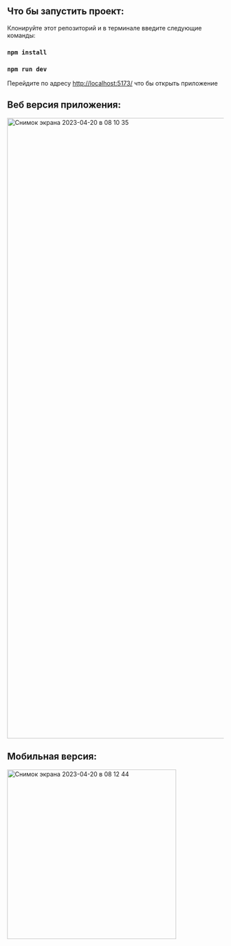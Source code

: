 ## Что бы запустить проект:
Клонируйте этот репозиторий и в терминале введите следующие команды:
### `npm install`
### `npm run dev`
Перейдите по адресу [http://localhost:5173/](http://localhost:5173/) что бы открыть приложение

## Веб версия приложения:

<img width="1439" alt="Снимок экрана 2023-04-20 в 08 10 35" src="https://user-images.githubusercontent.com/98719246/233264225-398a1d79-6268-4e23-86d3-f0e095aa2060.png">

## Мобильная версия:
<img width="393" alt="Снимок экрана 2023-04-20 в 08 12 44" src="https://user-images.githubusercontent.com/98719246/233264447-85e8de8f-4898-4aed-8910-60ffecc544c7.png">

